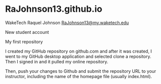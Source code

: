 # RaJohnson13.github.io
WakeTech
Raquel Johnson RaJohnson13@my.waketech.edu 

New student account

My first repository 

I created my GitHub repository on github.com and after it was created, I went to my GitHub desktop application and selected clone a repository. Then I signed in and it pulled my online repository.

Then, push your changes to Github and submit the repository URL to your instructor, including the name of the homepage file (usually index.html). 

 
